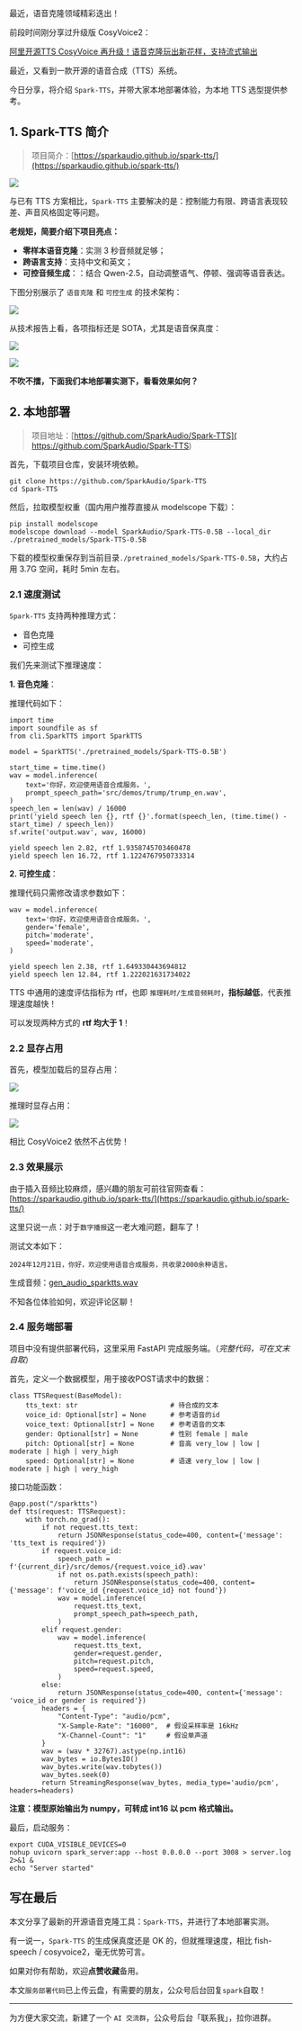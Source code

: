 ﻿最近，语音克隆领域精彩迭出！

前段时间刚分享过升级版 CosyVoice2：

[阿里开源TTS CosyVoice 再升级！语音克隆玩出新花样，支持流式输出](https://zhuanlan.zhihu.com/p/16096611214)

最近，又看到一款开源的语音合成（TTS）系统。

今日分享，将介绍 `Spark-TTS`，并带大家本地部署体验，为本地 TTS 选型提供参考。

## 1. Spark-TTS 简介
> 项目简介：[https://sparkaudio.github.io/spark-tts/](https://sparkaudio.github.io/spark-tts/)

![](https://i-blog.csdnimg.cn/img_convert/ae84feb897cf7bc188b7b02a114ddfef.png)


与已有 TTS 方案相比，`Spark-TTS` 主要解决的是：控制能力有限、跨语言表现较差、声音风格固定等问题。

**老规矩，简要介绍下项目亮点：**

- **零样本语音克隆**：实测 3 秒音频就足够；
- **跨语言支持**：支持中文和英文；
- **可控音频生成**：：结合 Qwen-2.5，自动调整语气、停顿、强调等语音表达。

下图分别展示了 `语音克隆` 和 `可控生成` 的技术架构：

![](https://i-blog.csdnimg.cn/img_convert/b1955196aadce87337083f78f14f530e.png)

从技术报告上看，各项指标还是 SOTA，尤其是语音保真度：

![](https://i-blog.csdnimg.cn/img_convert/2ab181bcd0cb55945813fdaebf7733cd.png)

![](https://i-blog.csdnimg.cn/img_convert/3cc8d2ab105782165c9f16370ceb6dfc.png)


**不吹不擂，下面我们本地部署实测下，看看效果如何？**


## 2. 本地部署

> 项目地址：[https://github.com/SparkAudio/Spark-TTS]( https://github.com/SparkAudio/Spark-TTS)

首先，下载项目仓库，安装环境依赖。

```
git clone https://github.com/SparkAudio/Spark-TTS
cd Spark-TTS
```

然后，拉取模型权重（国内用户推荐直接从 modelscope 下载）：

```
pip install modelscope
modelscope download --model SparkAudio/Spark-TTS-0.5B --local_dir ./pretrained_models/Spark-TTS-0.5B
```

下载的模型权重保存到当前目录`./pretrained_models/Spark-TTS-0.5B`，大约占用 3.7G 空间，耗时 5min 左右。

### 2.1 速度测试
`Spark-TTS` 支持两种推理方式：
- 音色克隆
- 可控生成

我们先来测试下推理速度：

**1. 音色克隆**：

推理代码如下：

```
import time
import soundfile as sf
from cli.SparkTTS import SparkTTS

model = SparkTTS('./pretrained_models/Spark-TTS-0.5B')

start_time = time.time()
wav = model.inference(
    text='你好，欢迎使用语音合成服务。',
    prompt_speech_path='src/demos/trump/trump_en.wav',
)
speech_len = len(wav) / 16000
print('yield speech len {}, rtf {}'.format(speech_len, (time.time() - start_time) / speech_len))   
sf.write('output.wav', wav, 16000)
```

```
yield speech len 2.82, rtf 1.9358745703460478
yield speech len 16.72, rtf 1.1224767950733314
```
**2. 可控生成**：

推理代码只需修改请求参数如下：

```
wav = model.inference(
    text='你好，欢迎使用语音合成服务。',
    gender='female',
    pitch='moderate',
    speed='moderate',
)
```

```
yield speech len 2.38, rtf 1.649330443694812
yield speech len 12.84, rtf 1.222021631734022
```

TTS 中通用的速度评估指标为 rtf，也即 `推理耗时/生成音频耗时`，**指标越低**，代表推理速度越快！

可以发现两种方式的 **rtf 均大于 1**！

### 2.2 显存占用

首先，模型加载后的显存占用：

![](https://i-blog.csdnimg.cn/img_convert/f934a431534d0006bdb2e8db3803d39b.png)

推理时显存占用：

![](https://i-blog.csdnimg.cn/img_convert/72165ccacb66960f53314fbf53a3bb0f.png)

相比 CosyVoice2 依然不占优势！

### 2.3 效果展示

由于插入音频比较麻烦，感兴趣的朋友可前往官网查看：[https://sparkaudio.github.io/spark-tts/](https://sparkaudio.github.io/spark-tts/)

这里只说一点：对于`数字播报`这一老大难问题，翻车了！

测试文本如下：

```
2024年12月21日，你好，欢迎使用语音合成服务，共收录2000余种语言。
```

生成音频：[gen_audio_sparktts.wav](https://axcvs2xtkbpq.objectstorage.ap-singapore-1.oci.customer-oci.com/n/axcvs2xtkbpq/b/bucket-20240802-0845/o/tts/gen_audio_sparktts.wav)

不知各位体验如何，欢迎评论区聊！

### 2.4 服务端部署

项目中没有提供部署代码，这里采用 FastAPI 完成服务端。（*完整代码，可在文末自取*）

首先，定义一个数据模型，用于接收POST请求中的数据：

```
class TTSRequest(BaseModel):
    tts_text: str                       # 待合成的文本
    voice_id: Optional[str] = None      # 参考语音的id
    voice_text: Optional[str] = None    # 参考语音的文本
    gender: Optional[str] = None        # 性别 female | male
    pitch: Optional[str] = None         # 音高 very_low | low | moderate | high | very_high
    speed: Optional[str] = None         # 语速 very_low | low | moderate | high | very_high
```

接口功能函数：

```
@app.post("/sparktts")
def tts(request: TTSRequest):
    with torch.no_grad():
        if not request.tts_text:
            return JSONResponse(status_code=400, content={'message': 'tts_text is required'})
        if request.voice_id:
            speech_path = f'{current_dir}/src/demos/{request.voice_id}.wav'
            if not os.path.exists(speech_path):
                return JSONResponse(status_code=400, content={'message': f'voice_id {request.voice_id} not found'})
            wav = model.inference(
                request.tts_text,
                prompt_speech_path=speech_path,
            )
        elif request.gender:
            wav = model.inference(
                request.tts_text,
                gender=request.gender,
                pitch=request.pitch,
                speed=request.speed,
            )
        else:
            return JSONResponse(status_code=400, content={'message': 'voice_id or gender is required'})
        headers = {
            "Content-Type": "audio/pcm",
            "X-Sample-Rate": "16000",  # 假设采样率是 16kHz
            "X-Channel-Count": "1"     # 假设单声道
        }
        wav = (wav * 32767).astype(np.int16)
        wav_bytes = io.BytesIO()
        wav_bytes.write(wav.tobytes())
        wav_bytes.seek(0)
        return StreamingResponse(wav_bytes, media_type='audio/pcm', headers=headers)
```
**注意：模型原始输出为 numpy，可转成 int16 以 pcm 格式输出。**

最后，启动服务：

```
export CUDA_VISIBLE_DEVICES=0
nohup uvicorn spark_server:app --host 0.0.0.0 --port 3008 > server.log 2>&1 &
echo "Server started"
```

## 写在最后

本文分享了最新的开源语音克隆工具：`Spark-TTS`，并进行了本地部署实测。

有一说一，`Spark-TTS` 的生成保真度还是 OK 的，但就推理速度，相比 fish-speech / cosyvoice2，毫无优势可言。

如果对你有帮助，欢迎**点赞收藏**备用。

本文`服务部署代码`已上传云盘，有需要的朋友，公众号后台回复`spark`自取！

--- 

为方便大家交流，新建了一个 `AI 交流群`，公众号后台「联系我」，拉你进群。

